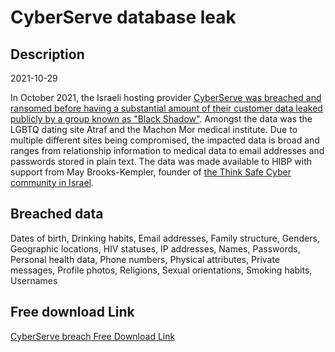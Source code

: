 # CyberServe database leak

## Description

2021-10-29

In October 2021, the Israeli hosting provider <a href="https://www.timesofisrael.com/black-shadow-hackers-leak-medical-records-of-290000-israeli-patients/" target="_blank" rel="noopener">CyberServe was breached and ransomed before having a substantial amount of their customer data leaked publicly by a group known as &quot;Black Shadow&quot;</a>. Amongst the data was the LGBTQ dating site Atraf and the Machon Mor medical institute. Due to multiple different sites being compromised, the impacted data is broad and ranges from relationship information to medical data to email addresses and passwords stored in plain text. The data was made available to HIBP with support from May Brooks-Kempler, founder of <a href="https://www.facebook.com/groups/Think.Safe.Cyber/" target="_blank" rel="noopener">the Think Safe Cyber community in Israel</a>.

## Breached data

Dates of birth, Drinking habits, Email addresses, Family structure, Genders, Geographic locations, HIV statuses, IP addresses, Names, Passwords, Personal health data, Phone numbers, Physical attributes, Private messages, Profile photos, Religions, Sexual orientations, Smoking habits, Usernames

## Free download Link

[CyberServe breach Free Download Link](https://link-to.net/1229997/973.9092290268756/dynamic/?r=aHR0cHM6Ly93d3cubWVkaWFmaXJlLmNvbS92aWV3L29LRWd5T1o5dkd2Uk1ITy9jeWJlcnNlcnZlLmNvLmlsL2ZpbGU=)